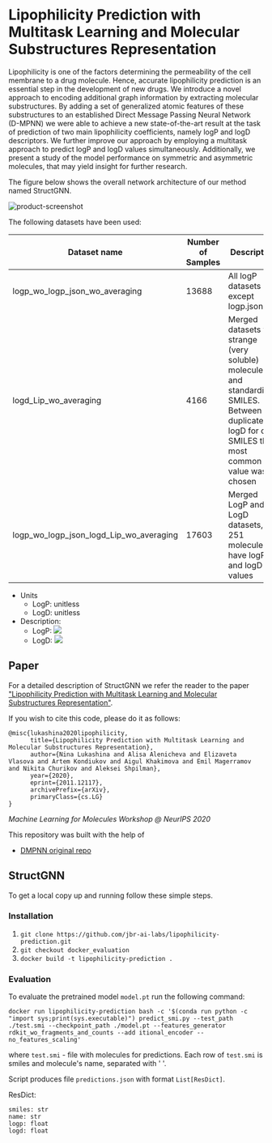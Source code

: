 <!--
*** Thanks for checking out this README Template. If you have a suggestion that would
*** make this better, please fork the repo and create a pull request or simply open
*** an issue with the tag "enhancement".
*** Thanks again! Now go create something AMAZING! :D
***
***
***
*** To avoid retyping too much info. Do a search and replace for the following:
*** github_username, repo_name, twitter_handle, email
-->


# Lipophilicity Prediction with Multitask Learning and Molecular Substructures Representation

Lipophilicity is one of the factors determining the permeability of the cell membrane to a drug molecule. Hence, accurate lipophilicity prediction is an essential step in the development of new drugs. We introduce a novel approach to encoding additional graph information by extracting molecular substructures. By adding a set of generalized atomic features of these substructures to an established Direct Message Passing Neural Network (D-MPNN) we were able to achieve a new state-of-the-art result at the task of prediction of two main lipophilicity coefficients, namely logP and logD descriptors. We further improve our approach by employing a multitask approach to predict logP and logD values simultaneously. Additionally, we present a study of the model performance on symmetric and asymmetric molecules, that may yield insight for further research.

The figure below shows the overall network architecture of our method named StructGNN.

![product-screenshot](https://raw.githubusercontent.com/jbr-ai-labs/lipophilicity-prediction/main/imgs/WorkshopModelBW.png)

The following datasets have been used: 

| Dataset name | Number of Samples | Description | Sources |
| --- | --- | --- | --- |
| logp_wo_logp_json_wo_averaging | 13688 | All logP datasets except logp.json | Diverse1KDataset.csv, NCIDataset.csv, ochem_full.csv, physprop.csv |
| logd_Lip_wo_averaging | 4166 | Merged datasets w/o strange (very soluble) molecules and standardized SMILES. Between duplicated logD for one SMILES the most common value was chosen | Lipophilicity |
| logp_wo_logp_json_logd_Lip_wo_averaging | 17603 | Merged LogP and LogD datasets, 251 molecules have logP and logD values | logp_wo_logp_json_wo_averaging,<br/>logd_Lip_wo_averaging |

- Units
    * LogP: unitless
    * LogD: unitless
- Description:
    * LogP: <img src="https://render.githubusercontent.com/render/math?math=log_{10}\frac{Concentration_{in\ octanol}^{un-ionized}}{Concentration_{in\ water}^{un-ionized}}">
    * LogD: <img src="https://render.githubusercontent.com/render/math?math=log_{10}\frac{\sum_{ionized\ forms}Concentration_{in\ octanol}^{ionized}}{\sum_{ionized\ forms}Concentration_{in\ water}^{ionized}}">


## Paper

For a detailed description of StructGNN we refer the reader to the paper ["Lipophilicity Prediction with Multitask Learning and Molecular Substructures Representation"](https://arxiv.org/abs/2011.12117).

If you wish to cite this code, please do it as follows:
```
@misc{lukashina2020lipophilicity,
      title={Lipophilicity Prediction with Multitask Learning and Molecular Substructures Representation}, 
      author={Nina Lukashina and Alisa Alenicheva and Elizaveta Vlasova and Artem Kondiukov and Aigul Khakimova and Emil Magerramov and Nikita Churikov and Aleksei Shpilman},
      year={2020},
      eprint={2011.12117},
      archivePrefix={arXiv},
      primaryClass={cs.LG}
}
```

*Machine Learning for Molecules Workshop @ NeurIPS 2020*


This repository was built with the help of
* [DMPNN original repo](https://github.com/chemprop/chemprop)

<!-- GETTING STARTED -->
## StructGNN

To get a local copy up and running follow these simple steps.


### Installation

1. `git clone https://github.com/jbr-ai-labs/lipophilicity-prediction.git`
2. `git checkout docker_evaluation`
3. `docker build -t lipophilicity-prediction .`


<!-- USAGE EXAMPLES -->
### Evaluation

To evaluate the pretrained model `model.pt` run the following command:

```
docker run lipophilicity-prediction bash -c '$(conda run python -c "import sys;print(sys.executable)") predict_smi.py --test_path ./test.smi --checkpoint_path ./model.pt --features_generator rdkit_wo_fragments_and_counts --add itional_encoder --no_features_scaling'
```

where `test.smi` - file with molecules for predictions.
Each row of `test.smi` is smiles and molecule's name, separated with ' '.

Script produces file `predictions.json` with format `List[ResDict]`.

ResDict:
```
smiles: str
name: str
logp: float
logd: float
```
